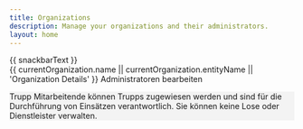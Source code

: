 ```yaml
---
title: Organizations
description: Manage your organizations and their administrators.
layout: home
---
```


<script setup>
    import { onMounted, ref, getCurrentInstance } from 'vue';
    import Firewall from '../../components/Firewall.vue';
    import { withBase } from "vitepress";

    import ListOfOrganizations from '../../components/organizations/ListOfOrganizations.vue';
    import OrganizationsAdmins from '../../components/organizations/OrganizationsAdmins.vue';
    import ListOfTroops from '../../components/organizations/ListOfTroops.vue';
    import ListOfCluster from '../../components/organizations/ListOfCluster.vue';
    import ListOfClusterRecord from '../../components/organizations/ListOfClusterRecord.vue';
    // import ListOfLose from '../../components/organizations/ListOfLose.vue';
    import VimeoPlayer from '../../components/VimeoPlayer.vue';
    import OrganizationsStatistics from '../../components/OrganizationsStatistics.vue';

    const instance = getCurrentInstance();
    const supabase = instance.appContext.config.globalProperties.$supabase;

    // Get organization from URL query parameter - only in browser
    const urlParams = typeof window !== 'undefined' ? new URLSearchParams(window.location.search) : new URLSearchParams();
    const organizationId = urlParams.get('organization');

    const permission = ref({});

    const user = ref({});

    const currentOrganization = ref({});
    const cluster = ref([]);
    const loadingClusters = ref(false);

    const tab = ref('0'); // Default tab

    const records = ref([]);

    const snackbar = ref(false);
    const snackbarText = ref('');
    const snackbarColor = ref('info');

    const _getOrganizationById = async (organizationId) => {
        const { data, error } = await supabase.from('organizations').select('*').eq('id', organizationId).single();
        if (error) {
            console.error('Error fetching organization:', error);
            return null;
        }
        return data;
    };

    onMounted(async () => {
        loadingClusters.value = true;
        currentOrganization.value = await _getOrganizationById(organizationId);


        const { data: sessionData, error: sessionError } = await supabase.auth.getSession();
        if (sessionError) {
            console.error('Error getting session:', sessionError);
            return;
        }
        if (sessionData && sessionData.session) {

            user.value = sessionData.session.user;

            console.log('User:', user.value);
            const { data: permissionData, error: permissionError } = await supabase
                .from('users_permissions')
                .select('*')
                .eq('user_id', user.value.id)
                .eq('organization_id', organizationId);

            if (permissionError || !permissionData) {
                console.error('Error fetching user organization:', permissionError);
                return;
            }

            permission.value = permissionData[0] || {};

            if (permission.value.organization_id) {
                currentOrganization.value = await _getOrganizationById(organizationId);
                if (!currentOrganization.value) {
                    console.error('Organization not found for ID:', organizationId);
                }
            } else {
                console.warn('No organization ID found in permissions.');
            }
        }
        await _requestPlots(currentOrganization.value.type, currentOrganization.value.id);
        loadingClusters.value = false;
    });
    const _getChildOrganizationType = () => {
        if (currentOrganization.value.type === 'root') {
            return 'country';
        } else if (currentOrganization.value.type === 'country') {
            return 'provider';
        } else {
            return null;
        }
    }

    const toEditOrganization = (organization) => {
        window.location.href = withBase('/dashboard/organizations/administration?organization=' + organization.id);
    }



    // Globaly load records
    async function fetchAllDataPaginated(tableName, organizationId, companyType) {
        let allData = [];
        let currentPage = 0;
        const pageSize = 10000; // Choose an appropriate page size

        while (true) {
            const start = currentPage * pageSize;
            const end = start + pageSize - 1;

            const { data, error } = await supabase
                .from(tableName)
                .select(`
                    cluster_id,
                    cluster_name,
                    plot_name,
                    plot_id,
                    updated_at,
                    responsible_state,
                    responsible_provider,
                    responsible_administration,
                    responsible_troop,
                    is_valid,
                    federal_state,
                    growth_district,
                    forest_status_bwi2022,
                    forest_status_ci2017,
                    forest_status_ci2012,
                    accessibility,
                    forest_office,
                    property_type,
                    ffh_forest_type_field,
                    center_location,
                    completed_at_state,
                    completed_at_administration,
                    completed_at_troop,
                    is_valid,
                    is_plausible,
                    note,
                    cluster_status,
                    cluster_situation,
                    state_responsible,
                    states_affected,
                    grid_density
                `)
                .eq(companyType, organizationId)
                .order('cluster_id', { ascending: true })
                .range(start, end); // <<-- deterministic order

            if (error) {
                console.error('Error fetching paginated data:', error);
                return null;
            }

            if (data.length === 0) {
                break; // No more data
            }

            allData = allData.concat(data);
            currentPage++;
        }

        return allData;
    }
    async function _requestPlots(organizationType, organizationId) {

        let companyType = null; //'responsible_state'; // responsible_administration

        switch (organizationType) {
            case 'root':
                companyType = 'responsible_administration';
                break;
            case 'country':
                companyType = 'responsible_state';
                break;
            case 'provider':
                companyType = 'responsible_provider';
                break;
        }
        if (!companyType) {
            console.warn('No company type or filter row defined for organization type:', organizationType);
            return;
        }

        records.value = await fetchAllDataPaginated('view_records_details', organizationId, companyType)

        if (records.value && records.value.length > 0) {

            snackbarText.value = `${records.value.length} Datensätze erfolgreich geladen.`;
            snackbarColor.value = 'success';
            snackbar.value = true;

        } else {
            snackbarText.value = 'Keine Datensätze gefunden für die Organisation.';
            snackbarColor.value = 'warning';
            snackbar.value = true;
        }

        return records || [];
    }
</script>

<v-snackbar v-model="snackbar" :timeout="3000" :color="snackbarColor">
    {{ snackbarText }}
    <template v-slot:action="{ attrs }">
        <v-btn text v-bind="attrs" @click="snackbar = false">Close</v-btn>
    </template>
</v-snackbar>
<Firewall>

<v-app style="background-color: transparent !important;">
<!--<v-btn density="compact" icon @click="toEditOrganization(currentOrganization)" class="position-absolute top-0 right-0">
        <v-icon>mdi-pencil</v-icon>
    </v-btn>-->
<div v-if="currentOrganization && currentOrganization.id">

<v-toolbar color="transparent" flat>
    <v-toolbar-title>
        {{ currentOrganization.name || currentOrganization.entityName || 'Organization Details' }}
    </v-toolbar-title>
        <!--
        <VimeoPlayer vimeoId="1109589414" :btnTitle="'Tutorial'" :title="'Cluster-Verwaltung für die CI/BWI'" :iconOnly="false" />
        -->
        <v-btn variant="outlined" @click="toEditOrganization(currentOrganization)" rounded="xl">
            <template v-slot:prepend>
                <v-icon>mdi-pencil</v-icon>
            </template>
            Administratoren bearbeiten
        </v-btn>
        <template v-slot:extension>
            <v-tabs v-model="tab" align-tabs="center" class="mt-6">
                <!--<v-tab value="1">Mitarbeitende</v-tab>-->
                <v-tab value="0">Statistik</v-tab>
                <v-tab value="3">
                    Ecken
                </v-tab>
                <v-tab value="4" v-if="currentOrganization.type !== 'provider'">{{currentOrganization.type == 'root' ? 'Organisationen' : 'Dienstleister'}}</v-tab>
                <v-tab value="5">Trupps</v-tab>
            </v-tabs>
        </template>
</v-toolbar>

<v-tabs-window v-model="tab" class="mt-4">
    <v-tabs-window-item value="0">
        <OrganizationsStatistics :organization_id="currentOrganization.id" :organization_type="currentOrganization.type" :records="records" :loading="loadingClusters" />
    </v-tabs-window-item>
    <!--<v-tabs-window-item value="1">
        <v-card variant="tonal" class="mb-4">
            <OrganizationsAdmins title="Administratoren" :organization_id="permission.organization_id" :is_admin="permission.is_organization_admin" :showAdmins="true" key="admin" />
            <p class="text-body-2 text-medium-emphasis px-2 ma-1" style="background-color:rgba(0, 0, 0, 0.04)">
                Administratoren können Lose, Trupps und Dienstleister verwalten.
            </p>
        </v-card>
    </v-tabs-window-item>
    <v-tabs-window-item value="2">
        <p class="mb-5">
            Eine Liste aller Cluster, die ihrer Organisation zugewiesen wurden.
        </p>
        <ListOfClusterRecord v-if="currentSyncStatus.hasSynced" :organization_id="permission.organization_id" />
        <v-alert
            v-if="!currentSyncStatus.hasSynced"
            density="compact"
            text="Warten Sie, bis die Synchronisation abgeschlossen ist."
            title="Synchronisation läuft"
            type="warning"
        ></v-alert>
    </v-tabs-window-item>-->
    <v-tabs-window-item value="3">
        <ListOfClusterRecord :organization_id="currentOrganization.id" :organization_type="currentOrganization.type" :cluster="cluster" :records="records" />
        <!--<RecordsOverview
            v-if="organizationId"
            :organization_id="currentOrganization.id"
            :organization_type="currentOrganization.type"
            :cluster="cluster"
        />
        <ListOfLose
            v-if="organizationId"
            :organization_id="currentOrganization.id"
            :organization_type="currentOrganization.type"
            :title="'Lose'" 
            :is_admin="permission.is_organization_admin || false"
            :is_root="currentOrganization.is_root || false"
            :cluster="cluster"
        />-->
    </v-tabs-window-item>
    <v-tabs-window-item value="4" v-if="currentOrganization.type !== 'provider'">
        <ListOfOrganizations
            v-if="organizationId && currentOrganization"
            :organization_id="organizationId"
            :type="_getChildOrganizationType()"
            :title="currentOrganization.type == 'root' ? 'Landesinventurleitung' : 'Dienstleister'"
            :is_admin="permission.is_organization_admin || false"
        />
    </v-tabs-window-item>
    <v-tabs-window-item value="5">
        <v-container max-width="1000px">
            <OrganizationsAdmins title="Trupp Mitarbeitende" :organization_id="permission.organization_id" :is_admin="permission.is_organization_admin" :showAdmins="false" key="trupp" />
            <p class="text-body-2 text-medium-emphasis px-2 ma-2 " style="background-color:rgba(0, 0, 0, 0.04)">
                Trupp Mitarbeitende können Trupps zugewiesen werden und sind für die Durchführung von Einsätzen verantwortlich. Sie können keine Lose oder Dienstleister verwalten.
            </p>
            <ListOfTroops 
                v-if="organizationId"
                :organization_id="organizationId" 
                :title="'Trupps'" 
                :is_admin="permission.is_organization_admin || false"
                class="mt-11"
            />
        </v-container>
    </v-tabs-window-item>
</v-tabs-window>

<!--<div class="text-center mt-11 " >
    Organisation ID:<br/>
    <span class="text-caption text-grey">{{permission.organization_id}}</span>
</div>-->

</div>
</v-app>
</Firewall>

<style>
    .vp-doc.container{
        max-width: 5000px !important;
        margin: 0 auto;
    }
</style>